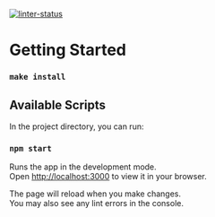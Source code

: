[![linter-status](https://github.com/RossJeanCarter/test-assignment/actions/workflows/linter-check.yml/badge.svg)](https://github.com/RossJeanCarter/test-assignment/actions/workflows/linter-check.yml)

# Getting Started 

### `make install`

## Available Scripts

In the project directory, you can run:

### `npm start`

Runs the app in the development mode.\
Open [http://localhost:3000](http://localhost:3000) to view it in your browser.

The page will reload when you make changes.\
You may also see any lint errors in the console.






